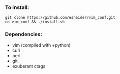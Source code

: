 ### To install:

```
git clone https://github.com/esneider/vim_conf.git
cd vim_conf && ./install.sh
```

### Dependencies:

* vim (compiled with +python)
* curl
* perl
* git
* exuberant ctags

